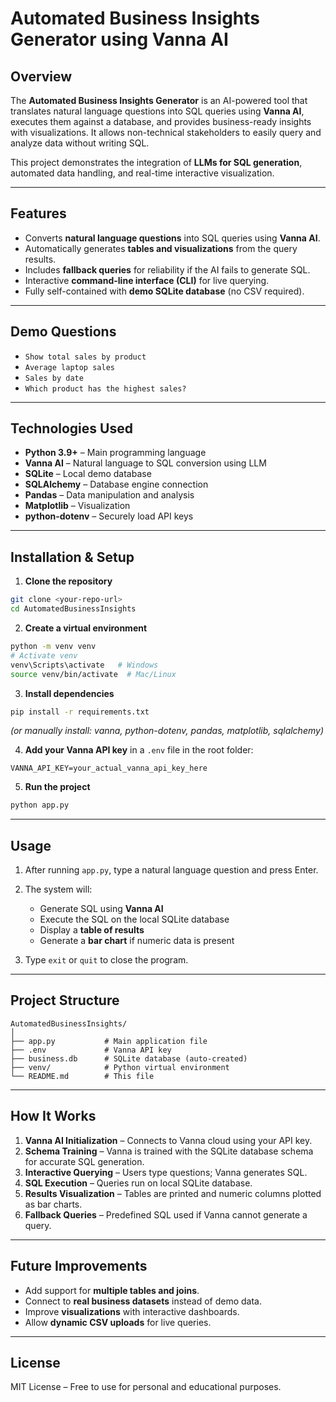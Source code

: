 
# **Automated Business Insights Generator using Vanna AI**

## **Overview**

The **Automated Business Insights Generator** is an AI-powered tool that translates natural language questions into SQL queries using **Vanna AI**, executes them against a database, and provides business-ready insights with visualizations. It allows non-technical stakeholders to easily query and analyze data without writing SQL.

This project demonstrates the integration of **LLMs for SQL generation**, automated data handling, and real-time interactive visualization.

---

## **Features**

* Converts **natural language questions** into SQL queries using **Vanna AI**.
* Automatically generates **tables and visualizations** from the query results.
* Includes **fallback queries** for reliability if the AI fails to generate SQL.
* Interactive **command-line interface (CLI)** for live querying.
* Fully self-contained with **demo SQLite database** (no CSV required).

---

## **Demo Questions**

* `Show total sales by product`
* `Average laptop sales`
* `Sales by date`
* `Which product has the highest sales?`

---

## **Technologies Used**

* **Python 3.9+** – Main programming language
* **Vanna AI** – Natural language to SQL conversion using LLM
* **SQLite** – Local demo database
* **SQLAlchemy** – Database engine connection
* **Pandas** – Data manipulation and analysis
* **Matplotlib** – Visualization
* **python-dotenv** – Securely load API keys

---

## **Installation & Setup**

1. **Clone the repository**

```bash
git clone <your-repo-url>
cd AutomatedBusinessInsights
```

2. **Create a virtual environment**

```bash
python -m venv venv
# Activate venv
venv\Scripts\activate   # Windows
source venv/bin/activate  # Mac/Linux
```

3. **Install dependencies**

```bash
pip install -r requirements.txt
```

*(or manually install: vanna, python-dotenv, pandas, matplotlib, sqlalchemy)*

4. **Add your Vanna API key** in a `.env` file in the root folder:

```
VANNA_API_KEY=your_actual_vanna_api_key_here
```

5. **Run the project**

```bash
python app.py
```

---

## **Usage**

1. After running `app.py`, type a natural language question and press Enter.

2. The system will:

   * Generate SQL using **Vanna AI**
   * Execute the SQL on the local SQLite database
   * Display a **table of results**
   * Generate a **bar chart** if numeric data is present

3. Type `exit` or `quit` to close the program.

---

## **Project Structure**

```
AutomatedBusinessInsights/
│
├── app.py           # Main application file
├── .env             # Vanna API key
├── business.db      # SQLite database (auto-created)
├── venv/            # Python virtual environment
└── README.md        # This file
```

---

## **How It Works**

1. **Vanna AI Initialization** – Connects to Vanna cloud using your API key.
2. **Schema Training** – Vanna is trained with the SQLite database schema for accurate SQL generation.
3. **Interactive Querying** – Users type questions; Vanna generates SQL.
4. **SQL Execution** – Queries run on local SQLite database.
5. **Results Visualization** – Tables are printed and numeric columns plotted as bar charts.
6. **Fallback Queries** – Predefined SQL used if Vanna cannot generate a query.

---

## **Future Improvements**

* Add support for **multiple tables and joins**.
* Connect to **real business datasets** instead of demo data.
* Improve **visualizations** with interactive dashboards.
* Allow **dynamic CSV uploads** for live queries.

---

## **License**

MIT License – Free to use for personal and educational purposes.


